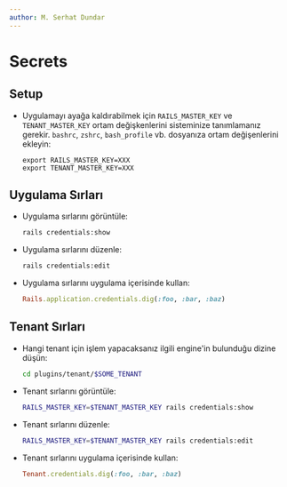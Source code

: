 ```yaml
---
author: M. Serhat Dundar
---
```


# Secrets

## Setup

- Uygulamayı ayağa kaldırabilmek için `RAILS_MASTER_KEY` ve `TENANT_MASTER_KEY` ortam değişkenlerini sisteminize tanımlamanız gerekir. `bashrc`, `zshrc`, `bash_profile` vb. dosyanıza ortam değişenlerini ekleyin:

  ```
  export RAILS_MASTER_KEY=XXX
  export TENANT_MASTER_KEY=XXX
  ```

## Uygulama Sırları

- Uygulama sırlarını görüntüle:

  ```bash
  rails credentials:show
  ```

- Uygulama sırlarını düzenle:

  ```bash
  rails credentials:edit
  ```

- Uygulama sırlarını uygulama içerisinde kullan:

  ```ruby
  Rails.application.credentials.dig(:foo, :bar, :baz)
  ```

## Tenant Sırları

- Hangi tenant için işlem yapacaksanız ilgili engine'in bulunduğu dizine düşün:

  ```bash
  cd plugins/tenant/$SOME_TENANT
  ```

- Tenant sırlarını görüntüle:

  ```bash
  RAILS_MASTER_KEY=$TENANT_MASTER_KEY rails credentials:show
  ```

- Tenant sırlarını düzenle:

  ```bash
  RAILS_MASTER_KEY=$TENANT_MASTER_KEY rails credentials:edit
  ```

- Tenant sırlarını uygulama içerisinde kullan:

  ```ruby
  Tenant.credentials.dig(:foo, :bar, :baz)
  ```
